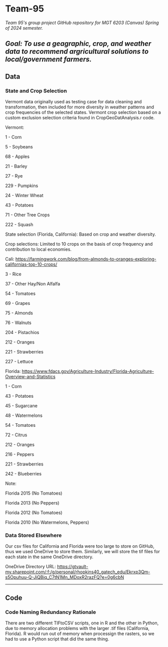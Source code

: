 # Team-95 #
 *Team 95's group project GitHub repository for MGT 6203 (Canvas) Spring of 2024 semester.*

 ***Goal:** To use a geagraphic, crop, and weather data to recommend argricultural solutions to local/government farmers.*
---------------------------------------------------
## Data ##

### State and Crop Selection ###
 Vermont data originally used as testing case for data cleaning and transformation, then included for more diversity in
  weather patterns and crop frequencies of the selected states. Vermont crop selection based on a custom exclusion selection 
  criteria found in CropGeoDatAnalysis.r code.

 Vermont:

  1   - Corn

  5   - Soybeans

  68  - Apples

  21  - Barley

  27  - Rye

  229 - Pumpkins

  24  - Winter Wheat

  43  - Potatoes

  71  - Other Tree Crops

  222 - Squash



 State selection (Florida, California): Based on crop and weather diversity.

 Crop selections: Limited to 10 crops on the basis of crop frequency and contribution to local economies.

 Cali: https://farmingwork.com/blog/from-almonds-to-oranges-exploring-californias-top-10-crops/

  3   - Rice

  37  - Other Hay/Non Alfalfa

  54  - Tomatoes

  69  - Grapes

  75  - Almonds

  76  - Walnuts

  204 - Pistachios

  212 - Oranges

  221 - Strawberries

  227 - Lettuce



 Florida: https://www.fdacs.gov/Agriculture-Industry/Florida-Agriculture-Overview-and-Statistics

  1   - Corn

  43  - Potatoes

  45  - Sugarcane

  48  - Watermelons

  54  - Tomatoes

  72  - Citrus

  212 - Oranges

  216 - Peppers

  221 - Strawberries

  242 - Blueberries


 Note:

  Florida 2015 (No Tomatoes)

  Florida 2013 (No Peppers)

  Florida 2012 (No Tomatoes)

  Florida 2010 (No Watermelons, Peppers)


### Data Stored Elsewhere ###
 Our csv files for California and Florida were too large to store on GitHub, thus we used OneDrive to store them.
 Similarly, we will store the tif files for each state in the same OneDrive directory.
  
  OneDrive Directory URL: https://gtvault-my.sharepoint.com/:f:/g/personal/rhopkins40_gatech_edu/Ekrxp3Qm-s5Opuhuu-Q-JiQBiq_C7tN1Mn_MDoxR2razFQ?e=0g6cbN


---------------------------------------------------
## Code ##

### Code Naming Redundancy Rationale ###
 There are two different TIFtoCSV scripts, one in R and the other in Python, due to memory allocation problems with
  the larger .tif files (California, Florida). R would run out of memory when processign the rasters, so we had to
  use a Python script that did the same thing.